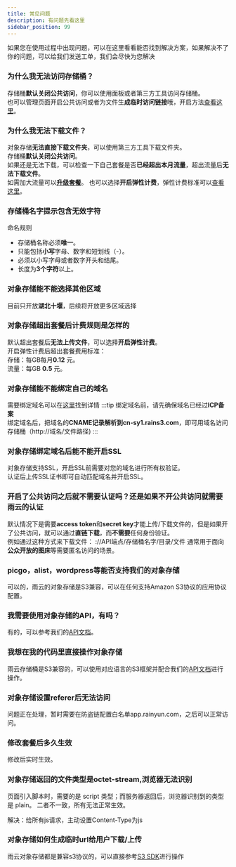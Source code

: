 ```yaml
---
title: 常见问题
description: 有问题先看这里
sidebar_position: 99
---
```


如果您在使用过程中出现问题，可以在这里看看能否找到解决方案，如果解决不了你的问题，可以给我们发送工单，我们会尽快为您解决

### 为什么我无法访问存储桶？

存储桶**默认关闭公共访问**，你可以使用面板或者第三方工具访问存储桶。<br/>
也可以管理页面开启公共访问或者为文件生**成临时访问链接**哦，开启方法[查看这里](/docs/ros/detail/manage#%E5%9F%BA%E6%9C%AC%E4%BF%A1%E6%81%AF-1)。




### 为什么我无法下载文件？
对象存储**无法直接下载文件夹**，可以使用第三方工具下载文件夹。<br/>
存储桶**默认关闭公共访问**。<br/>
如果还是无法下载，可以检查一下自己套餐是否**已经超出本月流量**，超出流量后**无法下载文件**。<br/>
如需加大流量可以[**升级套餐**](/docs/ros/buy/plan#变更套餐)。
也可以选择**开启弹性计费**，弹性计费标准可以[查看这里](/docs/ros/detail/manage#基本信息)。


### 存储桶名字提示包含无效字符

命名规则<br/>
* 存储桶名称必须**唯一**。<br/>
* 只能包括**小写**字母、数字和短划线（-）。<br/>
* 必须以小写字母或者数字开头和结尾。<br/>
* 长度为**3个字符**以上。

### 对象存储能不能选择其他区域

目前只开放**湖北十堰**，后续将开放更多区域选择

### 对象存储超出套餐后计费规则是怎样的

默认超出套餐后**无法上传文件**，可以选择**开启弹性计费**。<br/>
开启弹性计费后超出套餐费用标准：<br/>
存储：每GB每月**0.12** 元。<br/>
流量：每GB **0.5** 元。

### 对象存储能不能绑定自己的域名

需要绑定域名可以在[这里](/docs/ros/detail/manage#域名管理)找到详情
:::tip
绑定域名前，请先确保域名已经过**ICP备案**<br/>
绑定域名后，把域名的**CNAME记录解析到cn-sy1.rains3.com**，即可用域名访问存储桶（http://域名/文件路径)
:::

### 对象存储绑定域名后能不能开启SSL

对象存储支持SSL，开启SSL前需要对您的域名进行所有权验证。<br/>
认证后上传SSL证书即可自动匹配域名并开启SSL。

### 开启了公共访问之后就不需要认证吗？还是如果不开公共访问就需要雨云的认证
默认情况下是需要**access token**和**secret key**才能上传/下载文件的，但是如果开了公共访问，就可以通过**直链下载**，而**不需要**任何身份验证。<br/>
例如通过这种方式来下载文件：
://API端点/存储桶名字/目录/文件
通常用于面向**公众开放的图床**等需要匿名访问的场景。

### picgo，alist，wordpress等能否支持我们的对象存储

可以的，雨云的对象存储是S3兼容，可以在任何支持Amazon S3协议的应用协议配置。

### 我需要使用对象存储的API，有吗？

有的，可以参考我们的[API文档](https://apifox.com/apidoc/shared-a4595cc8-44c5-4678-a2a3-eed7738dab03/api-106165498)。


### 我想在我的代码里直接操作对象存储

雨云存储桶是S3兼容的，可以使用对应语言的S3框架并配合我们的[API文档](https://apifox.com/apidoc/shared-a4595cc8-44c5-4678-a2a3-eed7738dab03/api-106165498)进行操作。

### 对象存储设置referer后无法访问
问题正在处理，暂时需要在防盗链配置白名单app.rainyun.com，之后可以正常访问。

###  修改套餐后多久生效
修改后实时生效。

### 对象存储返回的文件类型是octet-stream,浏览器无法识别

页面引入脚本时，需要的是 script 类型；而服务器返回后，浏览器识别到的类型是
plain。
二者不一致，所有无法正常生效。

解决：给所有js请求，主动设置Content-Type为js

### 对象存储如何生成临时url给用户下载/上传
雨云对象存储都是兼容s3协议的，可以直接参考[S3 SDK](https://github.com/awsdocs/aws-doc-sdk-examples)进行操作

    

